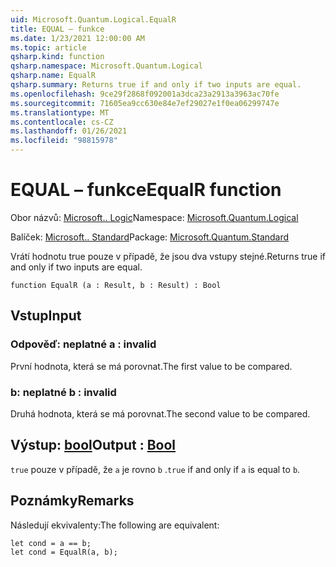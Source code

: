 ```yaml
---
uid: Microsoft.Quantum.Logical.EqualR
title: EQUAL – funkce
ms.date: 1/23/2021 12:00:00 AM
ms.topic: article
qsharp.kind: function
qsharp.namespace: Microsoft.Quantum.Logical
qsharp.name: EqualR
qsharp.summary: Returns true if and only if two inputs are equal.
ms.openlocfilehash: 9ce29f2868f092001a3dca23a2913a3963ac70fe
ms.sourcegitcommit: 71605ea9cc630e84e7ef29027e1f0ea06299747e
ms.translationtype: MT
ms.contentlocale: cs-CZ
ms.lasthandoff: 01/26/2021
ms.locfileid: "98815978"
---
```

# <a name="equalr-function"></a><span data-ttu-id="f621f-102">EQUAL – funkce</span><span class="sxs-lookup"><span data-stu-id="f621f-102">EqualR function</span></span>

<span data-ttu-id="f621f-103">Obor názvů: [Microsoft.. Logic](xref:Microsoft.Quantum.Logical)</span><span class="sxs-lookup"><span data-stu-id="f621f-103">Namespace: [Microsoft.Quantum.Logical](xref:Microsoft.Quantum.Logical)</span></span>

<span data-ttu-id="f621f-104">Balíček: [Microsoft.. Standard](https://nuget.org/packages/Microsoft.Quantum.Standard)</span><span class="sxs-lookup"><span data-stu-id="f621f-104">Package: [Microsoft.Quantum.Standard](https://nuget.org/packages/Microsoft.Quantum.Standard)</span></span>


<span data-ttu-id="f621f-105">Vrátí hodnotu true pouze v případě, že jsou dva vstupy stejné.</span><span class="sxs-lookup"><span data-stu-id="f621f-105">Returns true if and only if two inputs are equal.</span></span>

```qsharp
function EqualR (a : Result, b : Result) : Bool
```


## <a name="input"></a><span data-ttu-id="f621f-106">Vstup</span><span class="sxs-lookup"><span data-stu-id="f621f-106">Input</span></span>

### <a name="a--__invalidresult__"></a><span data-ttu-id="f621f-107">Odpověď: __neplatné <Result>__</span><span class="sxs-lookup"><span data-stu-id="f621f-107">a : __invalid<Result>__</span></span>

<span data-ttu-id="f621f-108">První hodnota, která se má porovnat.</span><span class="sxs-lookup"><span data-stu-id="f621f-108">The first value to be compared.</span></span>


### <a name="b--__invalidresult__"></a><span data-ttu-id="f621f-109">b: __neplatné <Result>__</span><span class="sxs-lookup"><span data-stu-id="f621f-109">b : __invalid<Result>__</span></span>

<span data-ttu-id="f621f-110">Druhá hodnota, která se má porovnat.</span><span class="sxs-lookup"><span data-stu-id="f621f-110">The second value to be compared.</span></span>



## <a name="output--bool"></a><span data-ttu-id="f621f-111">Výstup: [bool](xref:microsoft.quantum.lang-ref.bool)</span><span class="sxs-lookup"><span data-stu-id="f621f-111">Output : [Bool](xref:microsoft.quantum.lang-ref.bool)</span></span>

<span data-ttu-id="f621f-112">`true` pouze v případě, že `a` je rovno `b` .</span><span class="sxs-lookup"><span data-stu-id="f621f-112">`true` if and only if `a` is equal to `b`.</span></span>

## <a name="remarks"></a><span data-ttu-id="f621f-113">Poznámky</span><span class="sxs-lookup"><span data-stu-id="f621f-113">Remarks</span></span>

<span data-ttu-id="f621f-114">Následují ekvivalenty:</span><span class="sxs-lookup"><span data-stu-id="f621f-114">The following are equivalent:</span></span>

```qsharp
let cond = a == b;
let cond = EqualR(a, b);
```